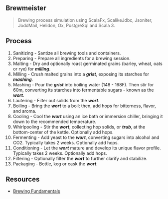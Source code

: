 Brewmeister
-----------
>Brewing process simulation using ScalaFx, ScalikeJdbc, Jsoniter, JoddMail, Helidon, Ox, PostgreSql and Scala 3.

Process
-------
1. Sanitizing - Santize all brewing tools and containers.
2. Preparing - Prepare all ingredients for a brewing session.
3. Malting - Dry and optionally roast germinated grains (barley, wheat, oats or rye) for ***milling***.
4. Milling - Crush malted grains into a ***grist***, exposing its starches for ***mashing***.
5. Mashing - Pour the ***grist*** into boiling water (148 - 168F). Then stir for 60m, converting its starches into fermentable sugars - known as the ***wort***.
6. Lautering - Filter out solids from the ***wort***.
7. Boiling - Bring the ***wort*** to a boil; then, add hops for bitterness, flavor, and aroma.
8. Cooling - Cool the ***wort*** using an ice bath or immersion chiller, bringing it down to the recommended temperature.
9. Whirlpooling - Stir the ***wort***, collecting hop solids, or ***trub***, at the bottom-center of the kettle. Optionally add hops.
10. Fermenting - Add yeast to the ***wort***, converting sugars into alcohol and CO2. Typically takes 2 weeks. Optionally add hops.
11. Conditioning - Let the ***wort*** mature and develop its unique flavor profile. Typically takes 2 weeks. Optionally add hops.
12. Filtering - Optionally filter the ***wort*** to further clarify and stabilize.
13. Packaging - Bottle, keg or cask the ***wort***.

Resources
---------
* [Brewing Fundamentals](https://beerconnoisseur.com/articles/beer-101-fundamental-steps-brewing)
